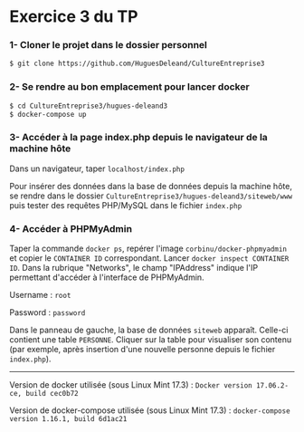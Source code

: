 # Exercice 3 du TP

### 1- Cloner le projet dans le dossier personnel
```bash
$ git clone https://github.com/HuguesDeleand/CultureEntreprise3
```

### 2- Se rendre au bon emplacement pour lancer docker 
```bash
$ cd CultureEntreprise3/hugues-deleand3
$ docker-compose up
```

### 3- Accéder à la page index.php depuis le navigateur de la machine hôte
Dans un navigateur, taper `localhost/index.php`

Pour insérer des données dans la base de données depuis la machine hôte, se rendre dans le dossier `CultureEntreprise3/hugues-deleand3/siteweb/www` puis tester des requêtes PHP/MySQL dans le fichier `index.php`


### 4- Accéder à PHPMyAdmin
Taper la commande `docker ps`, repérer l'image `corbinu/docker-phpmyadmin` et copier le `CONTAINER ID` correspondant. Lancer `docker inspect CONTAINER ID`. Dans la rubrique "Networks", le champ "IPAddress" indique l'IP permettant d'accéder à l'interface de PHPMyAdmin.

Username : `root`

Password : `password`

Dans le panneau de gauche, la base de données `siteweb` apparaît. Celle-ci contient une table `PERSONNE`. Cliquer sur la table pour visualiser son contenu (par exemple, après insertion d'une nouvelle personne depuis le fichier `index.php`).

-------------------

Version de docker utilisée (sous Linux Mint 17.3) : `Docker version 17.06.2-ce, build cec0b72`

Version de docker-compose utilisée (sous Linux Mint 17.3) : `docker-compose version 1.16.1, build 6d1ac21`

